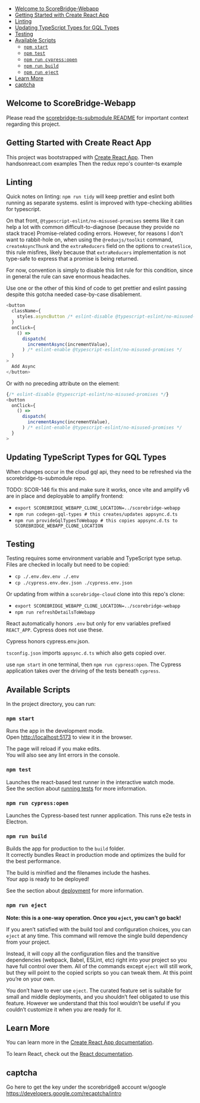 <!-- TOC start (generated with https://github.com/derlin/bitdowntoc) -->

- [Welcome to ScoreBridge-Webapp](#welcome-to-scorebridge-webapp)
- [Getting Started with Create React App](#getting-started-with-create-react-app)
- [Linting](#linting)
- [Updating TypeScript Types for GQL Types](#updating-typescript-types-for-gql-types)
- [Testing](#testing)
- [Available Scripts](#available-scripts)
  - [`npm start`](#npm-start)
  - [`npm test`](#npm-test)
  - [`npm run cypress:open`](#npm-run-cypressopen)
  - [`npm run build`](#npm-run-build)
  - [`npm run eject`](#npm-run-eject)
- [Learn More](#learn-more)
- [captcha](#captcha)

<!-- TOC end -->

## Welcome to ScoreBridge-Webapp

Please read the [scorebridge-ts-submodule README](https://github.com/timheilman/scorebridge-ts-submodule/blob/main/README.md) for important context regarding this project.

## Getting Started with Create React App

This project was bootstrapped with [Create React App](https://github.com/facebook/create-react-app).
Then handsonreact.com examples
Then the redux repo's counter-ts example

## Linting

Quick notes on linting: `npm run tidy` will keep prettier and eslint both running as separate systems.
eslint is improved with type-checking abilities for typescript.

On that front, `@typescript-eslint/no-misused-promises` seems like it can
help a lot with common difficult-to-diagnose (because they provide no stack
trace) Promise-related coding errors. However, for reasons I don't want to
rabbit-hole on, when using the `@reduxjs/toolkit` command, `createAsyncThunk`
and the `extraReducers` field on the options to `createSlice`, this rule
misfires, likely because that `extraReducers` implementation is not type-safe
to express that a promise is being returned.

For now, convention is simply to disable this lint rule for this condition,
since in general the rule can save enormous headaches.

Use one or the other of this kind of code to get prettier and eslint passing
despite this gotcha needed case-by-case disablement.

```typescript jsx
<button
  className={
    styles.asyncButton /* eslint-disable @typescript-eslint/no-misused-promises */
  }
  onClick={
    () =>
      dispatch(
        incrementAsync(incrementValue),
      ) /* eslint-enable @typescript-eslint/no-misused-promises */
  }
>
  Add Async
</button>
```

Or with no preceding attribute on the element:

```typescript jsx
{/* eslint-disable @typescript-eslint/no-misused-promises */}
<button
  onClick={
    () =>
      dispatch(
        incrementAsync(incrementValue),
      ) /* eslint-enable @typescript-eslint/no-misused-promises */
  }
>
```

## Updating TypeScript Types for GQL Types

When changes occur in the cloud gql api, they need to be refreshed via the scorebridge-ts-submodule repo.

TODO: SCOR-146 fix this and make sure it works, once vite and amplify v6 are in place and deployable to amplify frontend:

- `export SCOREBRIDGE_WEBAPP_CLONE_LOCATION=../scorebridge-webapp`
- `npm run codegen-gql-types # this creates/updates appsync.d.ts`
- `npm run provideGqlTypesToWebapp # this copies appsync.d.ts to SCOREBRIDGE_WEBAPP_CLONE_LOCATION`

## Testing

Testing requires some environment variable and TypeScript type setup. Files are checked in locally but need to
be copied:

- `cp ./.env.dev.env ./.env`
- `cp ./cypress.env.dev.json ./cypress.env.json`

Or updating from within a `scorebridge-cloud` clone into this repo's clone:

- `export SCOREBRIDGE_WEBAPP_CLONE_LOCATION=../scorebridge-webapp`
- `npm run refreshDetailsToWebapp`

React automatically honors `.env` but only for env variables prefixed `REACT_APP`. Cypress does not use these.

Cypress honors cypress.env.json.

`tsconfig.json` imports `appsync.d.ts` which also gets copied over.

use `npm start` in one terminal, then `npm run cypress:open`. The Cypress application takes over the driving of the tests beneath
`cypress`.

## Available Scripts

In the project directory, you can run:

### `npm start`

Runs the app in the development mode.\
Open [http://localhost:5173](http://localhost:5173) to view it in the browser.

The page will reload if you make edits.\
You will also see any lint errors in the console.

### `npm test`

Launches the react-based test runner in the interactive watch mode.\
See the section about [running tests](https://facebook.github.io/create-react-app/docs/running-tests) for more information.

### `npm run cypress:open`

Launches the Cypress-based test runner application. This
runs e2e tests in Electron.

### `npm run build`

Builds the app for production to the `build` folder.\
It correctly bundles React in production mode and optimizes the build for the best performance.

The build is minified and the filenames include the hashes.\
Your app is ready to be deployed!

See the section about [deployment](https://facebook.github.io/create-react-app/docs/deployment) for more information.

### `npm run eject`

**Note: this is a one-way operation. Once you `eject`, you can’t go back!**

If you aren’t satisfied with the build tool and configuration choices, you can `eject` at any time. This command will remove the single build dependency from your project.

Instead, it will copy all the configuration files and the transitive dependencies (webpack, Babel, ESLint, etc) right into your project so you have full control over them. All of the commands except `eject` will still work, but they will point to the copied scripts so you can tweak them. At this point you’re on your own.

You don’t have to ever use `eject`. The curated feature set is suitable for small and middle deployments, and you shouldn’t feel obligated to use this feature. However we understand that this tool wouldn’t be useful if you couldn’t customize it when you are ready for it.

## Learn More

You can learn more in the [Create React App documentation](https://facebook.github.io/create-react-app/docs/getting-started).

To learn React, check out the [React documentation](https://reactjs.org/).

## captcha

Go here to get the key under the scorebridge8 account w/google
https://developers.google.com/recaptcha/intro
